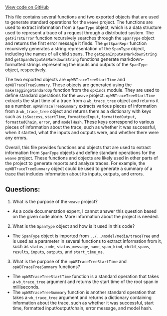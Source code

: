 [View code on GitHub](https://github.com/wandb/weave/weave-js/src/core/ops/domain/traceTree.ts)

This file contains several functions and two exported objects that are used to generate standard operations for the `weave` project. The functions are used to extract information from a `SpanType` object, which is a data structure used to represent a trace of a request through a distributed system. The `getFirstError` function recursively searches through the `SpanType` object and returns the first error message it finds. The `getSpanRepr` function recursively generates a string representation of the `SpanType` object, including the names of all child spans. The `getSpanInputAsMarkdownString` and `getSpanOutputAsMarkdownString` functions generate markdown-formatted strings representing the inputs and outputs of the `SpanType` object, respectively.

The two exported objects are `opWBTraceTreeStartTime` and `opWBTraceTreeSummary`. These objects are generated using the `makeTaggingStandardOp` function from the `opKinds` module. They are used to define standard operations for the `weave` project. `opWBTraceTreeStartTime` extracts the start time of a trace from a `wb_trace_tree` object and returns it as a number. `opWBTraceTreeSummary` extracts various pieces of information from a `wb_trace_tree` object and returns them as a dictionary with keys such as `isSuccess`, `startTime`, `formattedInput`, `formattedOutput`, `formattedChain`, `error`, and `modelHash`. These keys correspond to various pieces of information about the trace, such as whether it was successful, when it started, what the inputs and outputs were, and whether there were any errors.

Overall, this file provides functions and objects that are used to extract information from `SpanType` objects and define standard operations for the `weave` project. These functions and objects are likely used in other parts of the project to generate reports and analyze traces. For example, the `opWBTraceTreeSummary` object could be used to generate a summary of a trace that includes information about its inputs, outputs, and errors.
## Questions: 
 1. What is the purpose of the `weave` project?
- As a code documentation expert, I cannot answer this question based on the given code alone. More information about the project is needed.

2. What is the `SpanType` object and how is it used in this code?
- The `SpanType` object is imported from `../../model/media/traceTree` and is used as a parameter in several functions to extract information from it, such as `status_code`, `status_message`, `name`, `span_kind`, `child_spans`, `results`, `inputs`, `outputs`, and `start_time_ms`.

3. What is the purpose of the `opWBTraceTreeStartTime` and `opWBTraceTreeSummary` functions?
- The `opWBTraceTreeStartTime` function is a standard operation that takes a `wb_trace_tree` argument and returns the start time of the root span in milliseconds. 
- The `opWBTraceTreeSummary` function is another standard operation that takes a `wb_trace_tree` argument and returns a dictionary containing information about the trace, such as whether it was successful, start time, formatted input/output/chain, error message, and model hash.